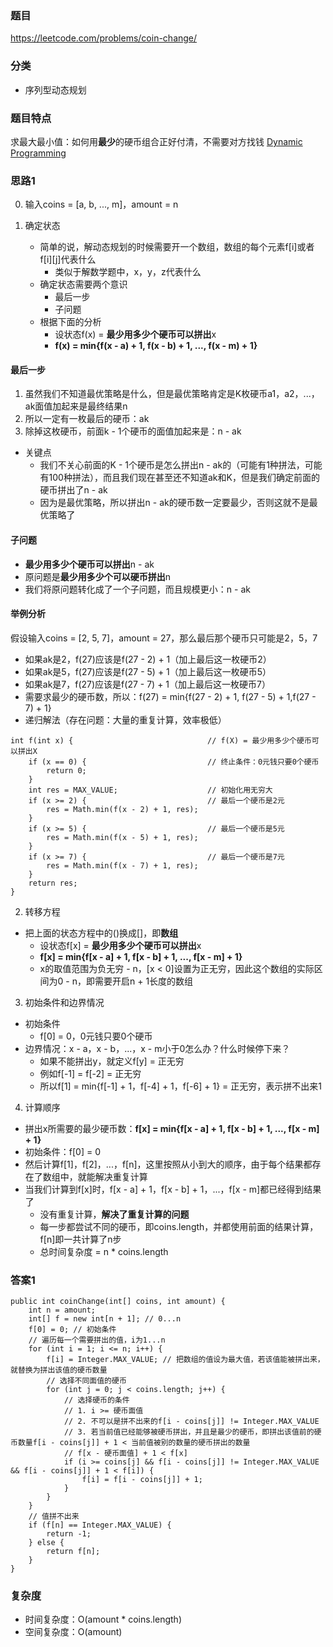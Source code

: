 ### 题目
https://leetcode.com/problems/coin-change/

### 分类
* 序列型动态规划

### 题目特点
求最大最小值：如何用**最少**的硬币组合正好付清，不需要对方找钱 [Dynamic Programming](https://github.com/HolmesJJ/CS2040S-Data-Structures-and-Algorithms/wiki/Dynamic-Programming)

### 思路1
0. 输入coins = [a, b, ..., m]，amount = n

1. 确定状态
    * 简单的说，解动态规划的时候需要开一个数组，数组的每个元素f[i]或者f[i][j]代表什么
        * 类似于解数学题中，x，y，z代表什么  
    * 确定状态需要两个意识
        * 最后一步
        * 子问题
    * 根据下面的分析
        * 设状态f(x) = **最少用多少个硬币可以拼出**x
        * **f(x) = min{f(x - a) + 1, f(x - b) + 1, ..., f(x - m) + 1}**

#### 最后一步
1. 虽然我们不知道最优策略是什么，但是最优策略肯定是K枚硬币a1，a2，...，ak面值加起来是最终结果n
2. 所以一定有一枚最后的硬币：ak
3. 除掉这枚硬币，前面k - 1个硬币的面值加起来是：n - ak
* 关键点
    * 我们不关心前面的K - 1个硬币是怎么拼出n - ak的（可能有1种拼法，可能有100种拼法），而且我们现在甚至还不知道ak和K，但是我们确定前面的硬币拼出了n - ak
    * 因为是最优策略，所以拼出n - ak的硬币数一定要最少，否则这就不是最优策略了

#### 子问题
* **最少用多少个硬币可以拼出**n - ak
* 原问题是**最少用多少个可以硬币拼出**n
* 我们将原问题转化成了一个子问题，而且规模更小：n - ak

#### 举例分析
假设输入coins = [2, 5, 7]，amount = 27，那么最后那个硬币只可能是2，5，7
* 如果ak是2，f(27)应该是f(27 - 2) + 1（加上最后这一枚硬币2）
* 如果ak是5，f(27)应该是f(27 - 5) + 1（加上最后这一枚硬币5）
* 如果ak是7，f(27)应该是f(27 - 7) + 1（加上最后这一枚硬币7） 
* 需要求最少的硬币数，所以：f(27) = min{f(27 - 2) + 1, f(27 - 5) + 1,f(27 - 7) + 1}
* 递归解法（存在问题：大量的重复计算，效率极低）
```
int f(int x) {                              // f(X) = 最少用多少个硬币可以拼出X 
    if (x == 0) {                           // 终止条件：0元钱只要0个硬币
        return 0;
    }
    int res = MAX_VALUE;                    // 初始化用无穷大
    if (x >= 2) {                           // 最后一个硬币是2元
        res = Math.min(f(x - 2) + 1, res);
    }
    if (x >= 5) {                           // 最后一个硬币是5元
        res = Math.min(f(x - 5) + 1, res);
    } 
    if (x >= 7) {                           // 最后一个硬币是7元
        res = Math.min(f(x - 7) + 1, res);
    }
    return res;
}
```

2. 转移方程
* 把上面的状态方程中的()换成[]，即**数组**
    * 设状态f[x] = **最少用多少个硬币可以拼出**x
    * **f[x] = min{f[x - a] + 1, f[x - b] + 1, ..., f[x - m] + 1}**
    * x的取值范围为负无穷 - n，[x < 0]设置为正无穷，因此这个数组的实际区间为0 - n，即需要开启n + 1长度的数组

3. 初始条件和边界情况
* 初始条件
    * f[0] = 0，0元钱只要0个硬币
* 边界情况：x - a，x - b，...，x - m小于0怎么办？什么时候停下来？
    * 如果不能拼出y，就定义f[y] = 正无穷
    * 例如f[-1] = f[-2] = 正无穷
    * 所以f[1] = min{f[-1] + 1，f[-4] + 1，f[-6] + 1} = 正无穷，表示拼不出来1

4. 计算顺序
* 拼出x所需要的最少硬币数：**f[x] = min{f[x - a] + 1, f[x - b] + 1, ..., f[x - m] + 1}** 
* 初始条件：f[0] = 0
* 然后计算f[1]，f[2]，...，f[n]，这里按照从小到大的顺序，由于每个结果都存在了数组中，就能解决重复计算
* 当我们计算到f[x]时，f[x - a] + 1，f[x - b] + 1，...，f[x - m]都已经得到结果了
    * 没有重复计算，**解决了重复计算的问题**
    * 每一步都尝试不同的硬币，即coins.length，并都使用前面的结果计算，f[n]即一共计算了n步
    * 总时间复杂度 = n * coins.length

### 答案1
```
public int coinChange(int[] coins, int amount) {
    int n = amount;
    int[] f = new int[n + 1]; // 0...n
    f[0] = 0; // 初始条件
    // 遍历每一个需要拼出的值，i为1...n
    for (int i = 1; i <= n; i++) {
        f[i] = Integer.MAX_VALUE; // 把数组的值设为最大值，若该值能被拼出来，就替换为拼出该值的硬币数量
        // 选择不同面值的硬币
        for (int j = 0; j < coins.length; j++) {
            // 选择硬币的条件
            // 1. i >= 硬币面值
            // 2. 不可以是拼不出来的f[i - coins[j]] != Integer.MAX_VALUE
            // 3. 若当前值已经能够被硬币拼出，并且是最少的硬币，即拼出该值前的硬币数量f[i - coins[j]] + 1 < 当前值被别的数量的硬币拼出的数量
            // f[x - 硬币面值] + 1 < f[x]
            if (i >= coins[j] && f[i - coins[j]] != Integer.MAX_VALUE && f[i - coins[j]] + 1 < f[i]) {
                f[i] = f[i - coins[j]] + 1;
            }
        }
    }
    // 值拼不出来
    if (f[n] == Integer.MAX_VALUE) {
        return -1;
    } else {
        return f[n];
    }
}
```

### 复杂度
* 时间复杂度：O(amount * coins.length)
* 空间复杂度：O(amount)
